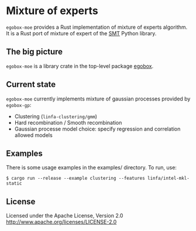 # Mixture of experts

`egobox-moe` provides a Rust implementation of mixture of experts algorithm.
It is a Rust port of mixture of expert of the [SMT](https://smt.readthedocs.io) Python library.

## The big picture

`egobox-moe` is a library crate in the top-level package [egobox](https://github.com/relf/egobox).

## Current state

`egobox-moe` currently implements mixture of gaussian processes provided by `egobox-gp`:

* Clustering (`linfa-clustering/gmm`)
* Hard recombination / Smooth recombination
* Gaussian processe model choice: specify regression and correlation allowed models 

## Examples

There is some usage examples in the examples/ directory. To run, use:

```
$ cargo run --release --example clustering --features linfa/intel-mkl-static
```

## License

Licensed under the Apache License, Version 2.0 http://www.apache.org/licenses/LICENSE-2.0

